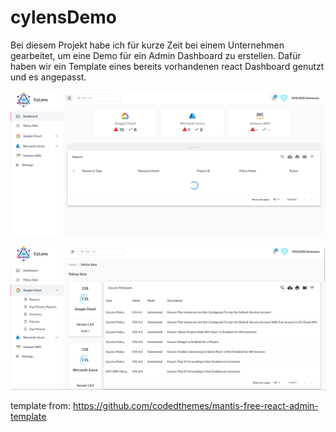 # cylensDemo

Bei diesem Projekt habe ich für kurze Zeit bei einem Unternehmen gearbeitet, um eine Demo für ein Admin Dashboard zu erstellen. Dafür haben wir ein Template eines bereits vorhandenen react Dashboard genutzt und es angepasst.


![Alt text](/public/home.png)




![Alt text](/public/example.png)



template from: 
https://github.com/codedthemes/mantis-free-react-admin-template